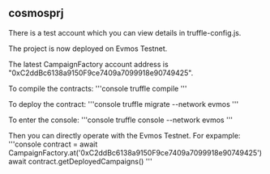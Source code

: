 ## cosmosprj

There is a test account which you can view details in truffle-config.js.

The project is now deployed on Evmos Testnet.

The latest CampaignFactory account address is "0xC2ddBc6138a9150F9ce7409a7099918e90749425".

To compile the contracts: 
'''console
truffle compile
'''

To deploy the contract:
'''console
truffle migrate --network evmos
'''

To enter the console:
'''console
truffle console --network evmos
'''

Then you can directly operate with the Evmos Testnet.
For expample:
'''console
contract = await CampaignFactory.at('0xC2ddBc6138a9150F9ce7409a7099918e90749425')
await contract.getDeployedCampaigns()
'''
